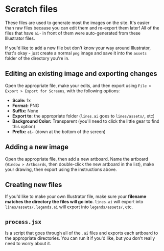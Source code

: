 # Scratch files

These files are used to generate most the images on the site. It's easier than raw files because you can edit them and re-export them later! All of the files that have `ai-` in front of them were auto-generated from these Illustrator files.

If you'd like to add a new file but don't know your way around Illustrator, that's okay - just create a normal `png` image and save it into the `assets` folder of the directory you're in.

## Editing an existing image and exporting changes

Open the appropriate file, make your edits, and then export using `File > Export > Export for Screens`, with the following options:

* **Scale:** 1x
* **Format:** PNG
* **Suffix:** None
* **Export to:** the appropriate folder (`lines.ai` goes to `lines/assets/`, etc)
* **Background Color:** Transparent (you'll need to click the little gear to find this option)
* **Prefix:** `ai-` (down at the bottom of the screen)

## Adding a new image

Open the appropriate file, then add a new artboard. Name the artboard (`Window > Artboards`, then double-click the new artboard in the list), make your drawing, then export using the instructions above.

## Creating new files

If you'd like to make your own Illustrator file, make sure your **filename matches the directory the files will go into**. `lines.ai` will export into `lines/assets/`, `legends.ai` will export into `legends/assets/`, etc.

## `process.jsx`

Is a script that goes through all of the `.ai` files and exports each artboard to the appropriate directories. You can run it if you'd like, but you don't really need to worry about it.